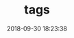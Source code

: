 ---
title: tags
date: 2018-09-30 18:23:38
type: "tags"
layout: "tags"
comments: false
sidebar:
    - search
    - tagcloud
---